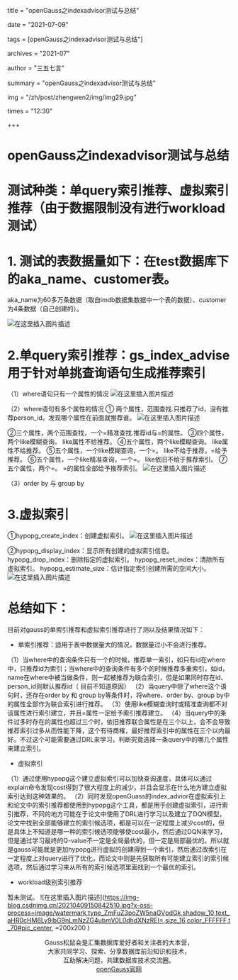 ﻿title = "openGauss之indexadvisor测试与总结" 

date = "2021-07-09" 

tags = [openGauss之indexadvisor测试与总结"] 

archives = "2021-07" 

author = "三五七言" 

summary = "openGauss之indexadvisor测试与总结"

img = "/zh/post/zhengwen2/img/img29.jpg" 

times = "12:30"

+++

# openGauss之indexadvisor测试与总结<a name="ZH-CN_TOPIC_0000001085018737"></a>

# 测试种类：单query索引推荐、虚拟索引推荐（由于数据限制没有进行workload测试）

# 1. 测试的表数据量如下：在test数据库下的aka_name、customer表。
aka_name为60多万条数据（取自imdb数据集数据中一个表的数据）、customer为4条数据（自己创建的）。

![在这里插入图片描述](https://img-blog.csdnimg.cn/20210702172226929.png?x-oss-process=image/watermark,type_ZmFuZ3poZW5naGVpdGk,shadow_10,text_aHR0cHM6Ly9ibG9nLmNzZG4ubmV0L0dhdXNzREI=,size_16,color_FFFFFF,t_70)

# 2.单query索引推荐：gs_index_advise 用于针对单挑查询语句生成推荐索引
（1）where语句只有一个属性的情况
 ![在这里插入图片描述](https://img-blog.csdnimg.cn/20210702172241119.png?x-oss-process=image/watermark,type_ZmFuZ3poZW5naGVpdGk,shadow_10,text_aHR0cHM6Ly9ibG9nLmNzZG4ubmV0L0dhdXNzREI=,size_16,color_FFFFFF,t_70)

（2）where语句有多个属性的情况
① 两个属性，范围查找.只推荐了id，没有推荐person_id。发现哪个属性在前面就推荐谁。
 ![在这里插入图片描述](https://img-blog.csdnimg.cn/20210702172247553.png?x-oss-process=image/watermark,type_ZmFuZ3poZW5naGVpdGk,shadow_10,text_aHR0cHM6Ly9ibG9nLmNzZG4ubmV0L0dhdXNzREI=,size_16,color_FFFFFF,t_70)

②三个属性，两个范围查找，一个=精准查找.推荐id与=的属性。
③四个属性，两个like模糊查询。 like属性不给推荐。
④五个属性，两个like模糊查询。 like属性不给推荐。
⑤五个属性，一个like模糊查询，一个=。 like不给于推荐，=给予推荐。
⑥五个属性，一个like精准查询，一个=。 like依旧不给于推荐索引。
⑦五个属性，两个=。 =的属性全部给予推荐索引。
 ![在这里插入图片描述](https://img-blog.csdnimg.cn/20210702172254508.png?x-oss-process=image/watermark,type_ZmFuZ3poZW5naGVpdGk,shadow_10,text_aHR0cHM6Ly9ibG9nLmNzZG4ubmV0L0dhdXNzREI=,size_16,color_FFFFFF,t_70)

（3）order by 与 group by

# 3.虚拟索引
①hypopg_create_index：创建虚拟索引。
 ![在这里插入图片描述](https://img-blog.csdnimg.cn/20210702172310447.png?x-oss-process=image/watermark,type_ZmFuZ3poZW5naGVpdGk,shadow_10,text_aHR0cHM6Ly9ibG9nLmNzZG4ubmV0L0dhdXNzREI=,size_16,color_FFFFFF,t_70)

②hypopg_display_index：显示所有创建的虚拟索引信息。
hypopg_drop_index：删除指定的虚拟索引。
hypopg_reset_index：清除所有虚拟索引。
hypopg_estimate_size：估计指定索引创建所需的空间大小。
![在这里插入图片描述](https://img-blog.csdnimg.cn/20210702172316460.png?x-oss-process=image/watermark,type_ZmFuZ3poZW5naGVpdGk,shadow_10,text_aHR0cHM6Ly9ibG9nLmNzZG4ubmV0L0dhdXNzREI=,size_16,color_FFFFFF,t_70)

# 总结如下：
目前对gauss的单索引推荐和虚拟索引推荐进行了测以及结果情况如下：

 - 单索引推荐：适用于表中数据量大的情况，数据量过小不会进行推荐。

（1）当where中的查询条件只有一个的时候，推荐单一索引，如只有id在where中，只推荐id为索引；当where中的查询条件有多个的时候推荐多重索引，如id，name在where中被当做条件，则一起被推荐为联合索引，但是如果同时存在id、person_id则默认推荐id（ 目前不知道原因）
（2）当query中除了where这个语句时，还存在order by 和 group by等条件时，将where、order by、group by中的属性全部作为联合索引进行推荐。
（3）使用like模糊查询时或精准查询都不对该属性进行索引建立，并且=属性一定给予索引推荐建立。
（4）当query中的条件过多时存在的属性也超过三个时，依旧推荐联合属性是在三个以上，会不会导致推荐索引过多从而性能下降，这个有待商榷，最好推荐索引中的属性在三个以内最好。不过这个可能需要通过DRL来学习，判断究竟选择一条query中的哪几个属性来建立索引。

 - 虚拟索引

（1）通过使用hypopg这个建立虚拟索引可以加快查询速度，具体可以通过explain命令发现cost得到了很大程度上的减少，并且会显示在什么地方建立虚拟索引达到这种效果的。
（2）同时发现openGuass的index_advior在虚拟索引上和论文中的索引推荐都使用到hypopg这个工具，都是用于创建虚拟索引，进行索引推荐，不同的地方可能在于论文中使用了DRL进行学习以及建立了DQN模型，论文中找到全部能够建立的索引候选项，都是可以在一定程度上减少cost的，但是具体上不知道是哪一种的索引候选项能够使cost最小，然后通过DQN来学习，但是通过学习最终的Q-value不一定是全局最优的，但一定是局部最优的。所以就是gauss可能就是更加hypopg进行虚拟的创建得到一个索引，然后通过改索引在一定程度上对query进行了优化，而论文中则是先获取所有可能建立索引的索引候选项，然后通过学习来从所有的索引候选项里面找到一个最优的索引。

 - workload级别索引推荐

暂未测试。
![在这里插入图片描述](https://img-blog.csdnimg.cn/20210409150842510.jpg?x-oss-process=image/watermark,type_ZmFuZ3poZW5naGVpdGk,shadow_10,text_aHR0cHM6Ly9ibG9nLmNzZG4ubmV0L0dhdXNzREI=,size_16,color_FFFFFF,t_70#pic_center,  =200x200 )
<center>Gauss松鼠会是汇集数据库爱好者和关注者的大本营，</center>

<center>大家共同学习、探索、分享数据库前沿知识和技术，</center>

<center>互助解决问题，共建数据库技术交流圈。</center>

<center>
<a href=https://opengauss.org>openGauss官网</a>
</center>
